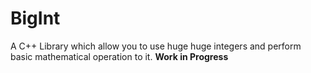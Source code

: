 # BigInt
A C++ Library which allow you to use huge huge integers and perform basic mathematical operation to it.
**Work in Progress**
